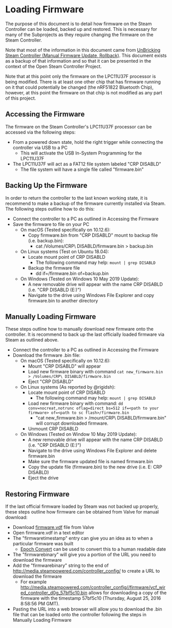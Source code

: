 # Loading Firmware

The purpose of this document is to detail how firmware on the Steam Controller
 can be loaded, backed up and restored. This is necessary for many of the
 Subprojects as they require changing the firmware on the Steam Controller.

Note that most of the information in this document came from 
 [UnBricking Steam Controller (Manual Firmware Update, Rollback)](https://steamcommunity.com/sharedfiles/filedetails/?id=572740074).
 This document exists as a backup of that information and so that it can 
 be presented in the context of the Open Steam Controller Project.


Note that at this point only the firmware on the LPC11U37F processor is being
 modified. There is at least one other chip that has firmware running on it
 that could potentially be changed (the nRF51822 Bluetooth Chip), however, at
 this point the firmware on that chip is not modified as any part of this 
 project.

## Accessing the Firmware

The firmware on the Steam Controller's LPC11U37F processor can be accessed via
 the following steps:

* From a powered down state, hold the right trigger while connecting the controller via USB to a PC
    * This will activate the USB In-System Programming for the LPC11U37F
* The LPC11U37F will act as a FAT12 file system labeled "CRP DISABLD"
    * The file system will have a single file called "firmware.bin"

## Backing Up the Firmware

In order to return the controller to the last known working state, it is 
 recommend to make a backup of the firmware currently installed via Steam. The
 following steps outline how to do this:

* Connect the controller to a PC as outlined in Accessing the Firmware
* Save the firmware to file on your PC
    * On macOS (Tested specifically on 10.12.6):
        * Copy firmware.bin from "CRP DISABLD" mount to backup file (i.e. backup.bin):
            * cat /Volumes/CRP\ DISABLD/firmware.bin > backup.bin
    * On Linux systems (Test on Ubuntu 18.04):
        * Locate mount point of CRP DISABLD
            * The following command may help: `mount | grep DISABLD`
        * Backup the firmware file
            * dd if=<path to mount>/firmware.bin of=backup.bin
    * On Windows (Tested on Windows 10 May 2019 Update):
        * A new removable drive will appear with the name CRP DISABLD (i.e. "CRP DISABLD (E:)")
        * Navigate to the drive using Windows File Explorer and copy firmware.bin to another directory

## Manually Loading Firmware

These steps outline how to manually download new firmware onto the controller.
 It is recommend to back up the last officially loaded firmware via Steam as
 outlined above. 

* Connect the controller to a PC as outlined in Accessing the Firmware
* Download the firmware .bin file:
    * On macOS (Tested specifically on 10.12.6):
        * Mount "CRP DISABLD" will appear
        * Load new firmware binary with command `cat new_firmware.bin > /Volumes/CRP\ DISABLD/firmware.bin`
        * Eject "CRP DISABLD"
    * On Linux systems (As reported by @rigidsh):
        * Locate mount point of CRP DISABLD
            * The following command may help: `mount | grep DISABLD`
        * Load new firmware binary with command: `dd conv=nocreat,notrunc oflag=direct bs=512 if=<path to your firmware> of=<path to sc flash>/firmware.bin`
            * "cat new_firmware.bin > /mount/CRP\ DISABLD/firmware.bin" will corrupt downloaded firmware.
        * Unmount CRP DISABLD
    * On Windows (Tested on Window 10 May 2019 Update):
        * A new removable drive will appear with the name CRP DISABLD (i.e. "CRP DISABLD (E:)")
        * Navigate to the drive using Windows File Explorer and delete firmware.bin
        * Make sure the firmware updated file is named firmware.bin
        * Copy the update file (firmware.bin) to the new drive (i.e. E: CRP DISABLD)
        * Eject the drive

## Restoring Firmware

If the last official firmware loaded by Steam was not backed up properly, these
 steps outline how firmware can be obtained from Valve for manual download:

* Download [firmware.vdf](http://media.steampowered.com/controller_config/firmware/firmware.vdf) file from Valve 
* Open firmware.vdf in a text editor
* The "firmwaretimestamp" entry can give you an idea as to when a particular firmware was built
    * [Epoch Convert](https://www.epochconverter.com/hex) can be used to convert this to a human readable date
* The "firmwarebinary" will give you a portion of the URL you need to download the firmware
* Add the "firmwarebinary" string to the end of http://media.steampowered.com/controller_config/ to create a URL to download the firmware
    * For example http://media.steampowered.com/controller_config//firmware/vcf_wired_controller_d0g_57bf5c10.bin allows for downloading a copy of the firmware with the timestamp 57bf5c10 (Thursday, August 25, 2016 8:58:56 PM GMT).
* Pasting the URL into a web browser will allow you to download the .bin file that can be loaded onto the controller following the steps in Manually Loading Firmware

